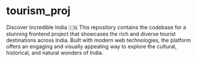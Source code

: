 # tourism_proj
Discover Incredible India 🇮🇳  This repository contains the codebase for a stunning frontend project that showcases the rich and diverse tourist destinations across India. Built with modern web technologies, the platform offers an engaging and visually appealing way to explore the cultural, historical, and natural wonders of India.
